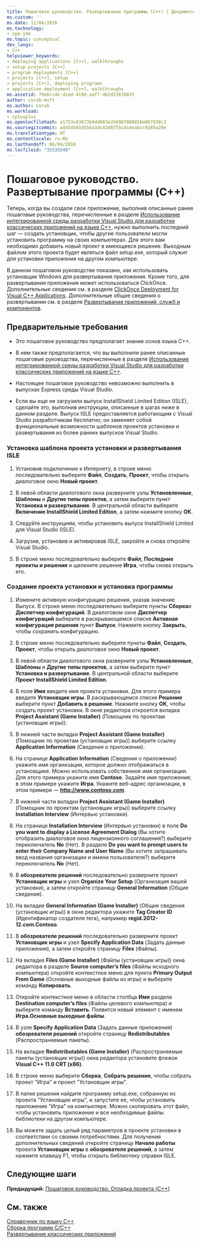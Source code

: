 ```yaml
---
title: Пошаговое руководство. Развертывание программы (C++) | Документы Майкрософт
ms.custom: ''
ms.date: 11/04/2016
ms.technology:
- cpp-ide
ms.topic: conceptual
dev_langs:
- C++
helpviewer_keywords:
- deploying applications [C++], walkthroughs
- setup projects [C++]
- program deployments [C++]
- projects [C++], setup
- projects [C++], deploying programs
- application deployment [C++], walkthroughs
ms.assetid: 79e6cc4e-dced-419d-aaf7-d62d1367603f
author: corob-msft
ms.author: corob
ms.workload:
- cplusplus
ms.openlocfilehash: e1753c63673b9dd083e2b690788801bd467938c3
ms.sourcegitcommit: a4454b91d556a3dc43d8755cdcdeabcc9285a20e
ms.translationtype: HT
ms.contentlocale: ru-RU
ms.lasthandoff: 06/04/2018
ms.locfileid: "33335540"
---
```

# <a name="walkthrough-deploying-your-program-c"></a>Пошаговое руководство. Развертывание программы (C++)
Теперь, когда вы создали свое приложение, выполнив описанные ранее пошаговые руководства, перечисленные в разделе [Использование интегрированной среды разработки Visual Studio для разработки классических приложений на языке C++](../ide/using-the-visual-studio-ide-for-cpp-desktop-development.md), нужно выполнить последний шаг — создать установщик, чтобы другие пользователи могли установить программу на своих компьютерах. Для этого вам необходимо добавить новый проект в имеющееся решение. Выходным файлом этого проекта будет являться файл setup.exe, который служит для установки приложения на другом компьютере.  
  
 В данном пошаговом руководстве показано, как использовать установщик Windows для развертывания приложения. Кроме того, для развертывания приложения может использоваться ClickOnce. Дополнительные сведения см. в разделе [ClickOnce Deployment for Visual C++ Applications](../ide/clickonce-deployment-for-visual-cpp-applications.md). Дополнительные общие сведения о развертывании см. в разделе [Развертывание приложений, служб и компонентов](/visualstudio/deployment/deploying-applications-services-and-components).  
  
## <a name="prerequisites"></a>Предварительные требования  
  
-   Это пошаговое руководство предполагает знание основ языка C++.  
  
-   В нем также предполагается, что вы выполнили ранее описанные пошаговые руководства, перечисленные в разделе [Использование интегрированной среды разработки Visual Studio для разработки классических приложений на языке C++](../ide/using-the-visual-studio-ide-for-cpp-desktop-development.md).  
  
-   Настоящее пошаговое руководство невозможно выполнить в выпусках Express среды Visual Studio.  
  
-   Если вы еще не загрузили выпуск InstallShield Limited Edition (ISLE), сделайте это, выполнив инструкции, описанные в шагах ниже в данном разделе. Выпуск ISLE предоставляется работающим с Visual Studio разработчикам бесплатно; он заменяет собой функциональные возможности шаблонов проектов установки и развертывания из более ранних выпусков Visual Studio.  
  
### <a name="to-install-the-isle-setup-and-deployment-project-template"></a>Установка шаблона проекта установки и развертывания ISLE  
  
1.  Установив подключение к Интернету, в строке меню последовательно выберите **Файл**, **Создать**, **Проект**, чтобы открыть диалоговое окно **Новый проект**.  
  
2.  В левой области диалогового окна разверните узлы **Установленные**, **Шаблоны** и **Другие типы проектов**, а затем выберите пункт **Установка и развертывание**. В центральной области выберите **Включение InstallShield Limited Edition**, а затем нажмите кнопку **ОК**.  
  
3.  Следуйте инструкциям, чтобы установить выпуск InstallShield Limited для Visual Studio (ISLE).  
  
4.  Загрузив, установив и активировав ISLE, закройте и снова откройте Visual Studio.  
  
5.  В строке меню последовательно выберите **Файл**, **Последние проекты и решения** и щелкните решение **Игра**, чтобы снова открыть его.  
  
### <a name="to-create-a-setup-project-and-install-your-program"></a>Создание проекта установки и установка программы  
  
1.  Измените активную конфигурацию решения, указав значение Выпуск. В строке меню последовательно выберите пункты **Сборка**и **Диспетчер конфигураций**. В диалоговом окне **Диспетчер конфигураций** выберите в раскрывающемся списке **Активная конфигурация решения** пункт **Выпуск**. Нажмите кнопку **Закрыть**, чтобы сохранить конфигурацию.  
  
2.  В строке меню последовательно выберите пункты **Файл**, **Создать**, **Проект**, чтобы открыть диалоговое окно **Новый проект**.  
  
3.  В левой области диалогового окна разверните узлы **Установленные**, **Шаблоны** и **Другие типы проектов**, а затем выберите пункт **Установка и развертывание**. В центральной области выберите **Проект InstallShield Limited Edition**.  
  
4.  В поле **Имя** введите имя проекта установки. Для этого примера введите **Установщик игры**. В раскрывающемся списке **Решение** выберите пункт **Добавить в решение**. Нажмите кнопку **ОК**, чтобы создать проект установки. В окне редактора откроется вкладка **Project Assistant (Game Installer)** (Помощник по проектам (установщик игры)).  
  
5.  В нижней части вкладки **Project Assistant (Game Installer)** (Помощник по проектам (установщик игры)) выберите ссылку **Application Information** (Сведения о приложении).  
  
6.  На странице **Application Information** (Сведения о приложении) укажите имя организации, которое должно отображаться в установщике. Можно использовать собственное имя организации. Для этого примера укажите имя **Contoso**. Задайте имя приложения; в этом примере укажите **Игра**. Укажите веб-адрес организации, в этом примере — **http://www.contoso.com**.  
  
7.  В нижней части вкладки **Project Assistant (Game Installer)** (Помощник по проектам (установщик игры)) выберите ссылку **Installation Interview** (Интервью установки).  
  
8.  На странице **Installation Interview** (Интервью установки) в поле **Do you want to display a License Agreement Dialog** (Вы хотите отобразить диалоговое окно лицензионного соглашения?) выберите переключатель **No** (Нет). В разделе **Do you want to prompt users to enter their Company Name and User Name** (Вы хотите запрашивать ввод названия организации и имени пользователя?) выберите переключатель **No** (Нет).  
  
9. В **обозревателе решений** последовательно разверните проект **Установщик игры** и узел **Organize Your Setup** (Организация вашей установки), а затем откройте страницу **General Information** (Общие сведения).  
  
10. На вкладке **General Information (Game Installer)** (Общие сведения (установщик игры)) в окне редактора укажите **Tag Creator ID** (Идентификатор создателя тега), например **regid.2012-12.com.Contoso**.  
  
11. В **обозревателе решений** последовательно разверните проект **Установщик игры** и узел **Specify Application Data** (Задать данные приложения), а затем откройте страницу **Files** (Файлы).  
  
12. На вкладке **Files (Game Installer)** (Файлы (установщик игры)) окна редактора в разделе **Source computer’s files** (Файлы исходного компьютера) откройте контекстное меню для пункта **Primary Output From Game** (Основные выходные файлы из игры) и выберите команду **Копировать**.  
  
13. Откройте контекстное меню в области столбца **Имя** раздела **Destination computer’s files** (Файлы целевого компьютера) и выберите команду **Вставить**. Появится новый элемент с именем **Игра.Основные выходные файлы**.  
  
14. В узле **Specify Application Data** (Задать данные приложения) **обозревателя решений** откройте страницу **Redistributables** (Распространяемые пакеты).  
  
15. На вкладке **Redistributables (Game Installer)** (Распространяемые пакеты (установщик игры)) окна редактора установите флажок **Visual C++ 11.0 CRT (x86)**.  
  
16. В строке меню выберите **Сборка**, **Собрать решение**, чтобы собрать проект "Игра" и проект "Установщик игры".  
  
17. В папке решения найдите программу setup.exe, собранную из проекта "Установщик игры", и запустите ее, чтобы установить приложение "Игра" на компьютере. Можно скопировать этот файл, чтобы установить приложение и все необходимые файлы библиотеки на другом компьютере.  
  
18. Вы можете задать целый ряд параметров в проекте установки в соответствии со своими потребностями. Для получения дополнительных сведений откройте страницу **Начало работы** проекта **Установщик игры** в **обозревателе решений**, а затем нажмите клавишу F1, чтобы открыть библиотеку справки ISLE.  
  
## <a name="next-steps"></a>Следующие шаги  
 **Предыдущий:** [Пошаговое руководство. Отладка проекта (C++)](../ide/walkthrough-debugging-a-project-cpp.md)  
  
## <a name="see-also"></a>См. также  
 [Справочник по языку C++](../cpp/cpp-language-reference.md)   
 [Сборка программ C/C++](../build/building-c-cpp-programs.md)  
 [Развертывание классических приложений](../ide/deploying-native-desktop-applications-visual-cpp.md)